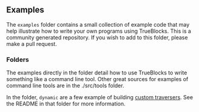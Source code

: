 ## Examples

The `examples` folder contains a small collection of example code that may help illustrate how to write your own programs using TrueBlocks. This is a community generated repository. If you wish to add to this folder, please make a pull request.

### Folders

The examples directly in the folder detail how to use TrueBlocks to write something like a command line tool. Other great sources for examples of command line tools are in the ./src/tools folder.

In the folder, `dynamic` are a few example of building [custom traversers](https://docs.trueblocks.io/blog/dynamic-traversers-for-trueblocks/). See the README in that folder for more information.
